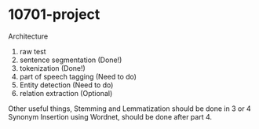 # 10701-project

Architecture 

1. raw test 
2. sentence segmentation (Done!)
3. tokenization  (Done!)
4. part of speech tagging (Need to do)
5. Entity detection (Need to do)
6. relation extraction (Optional)

Other useful things, 
Stemming and Lemmatization should be done in 3 or 4
Synonym Insertion using Wordnet, should be done after part 4. 